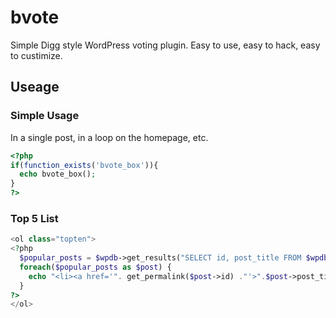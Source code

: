 # bvote

Simple Digg style WordPress voting plugin. Easy to use, easy to hack, easy to custimize.

## Useage

### Simple Usage
In a single post, in a loop on the homepage, etc.

```php
<?php
if(function_exists('bvote_box')){
  echo bvote_box();
}
?>
```

### Top 5 List
```php
<ol class="topten">
<?php
  $popular_posts = $wpdb->get_results("SELECT id, post_title FROM $wpdb->posts, $wpdb->postmeta WHERE meta_key = 'bvote_score' AND id = post_id ORDER BY meta_value DESC LIMIT 0,5");
  foreach($popular_posts as $post) {
    echo "<li><a href='". get_permalink($post->id) ."'>".$post->post_title."</a></li>\n";
  }
?>
</ol>
```
